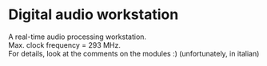 # Digital audio workstation

A real-time audio processing workstation.  
Max. clock frequency = 293 MHz.  
For details, look at the comments on the modules :) (unfortunately, in italian)
